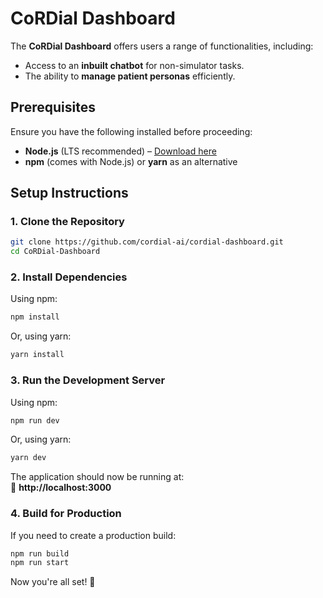 
# CoRDial Dashboard

The **CoRDial Dashboard** offers users a range of functionalities, including:
- Access to an **inbuilt chatbot** for non-simulator tasks.
- The ability to **manage patient personas** efficiently.

## Prerequisites

Ensure you have the following installed before proceeding:
- **Node.js** (LTS recommended) – [Download here](https://nodejs.org/)
- **npm** (comes with Node.js) or **yarn** as an alternative

## Setup Instructions

### 1. Clone the Repository
```sh
git clone https://github.com/cordial-ai/cordial-dashboard.git
cd CoRDial-Dashboard
```

### 2. Install Dependencies
Using npm:
```sh
npm install
```
Or, using yarn:
```sh
yarn install
```

### 3. Run the Development Server
Using npm:
```sh
npm run dev
```
Or, using yarn:
```sh
yarn dev
```

The application should now be running at:  
🔗 **http://localhost:3000**

### 4. Build for Production
If you need to create a production build:
```sh
npm run build
npm run start
```

Now you're all set! 🎉
